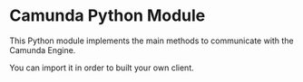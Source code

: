 # Camunda Python Module

This Python module implements the main methods to communicate with the Camunda Engine.

You can import it in order to built your own client. 











